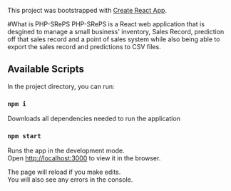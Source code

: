 This project was bootstrapped with [Create React App](https://github.com/facebook/create-react-app).

#What is PHP-SRePS
PHP-SRePS is a React web application that is desgined to manage a small business' inventory, Sales Record, prediction off that sales record and a point of sales system while also being able to export the sales record and predictions to CSV files.

## Available Scripts

In the project directory, you can run:

### `npm i`
Downloads all dependencies needed to run the application<br>

### `npm start`
Runs the app in the development mode.<br>
Open [http://localhost:3000](http://localhost:3000) to view it in the browser.

The page will reload if you make edits.<br>
You will also see any errors in the console.
